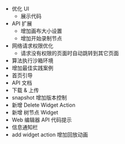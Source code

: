 - 优化 UI
  - 展示代码
- API 扩展
  - 增加画布大小设置
  - 增加开始录制节点
- 网络请求权限优化
  - 请求没有权限的页面时自动跳转到其它页面
- 算法执行沙箱环境
- 增加最佳实践案例
- 首页引导
- API 文档
- 下载 & 上传
- snapshot 增加版本控制
- 新增 Delete Widget Action
- 新增 树节点 Widget 
- Web 编辑器 API 代码提示
- 信息通知栏
- add widget action 增加回放动画